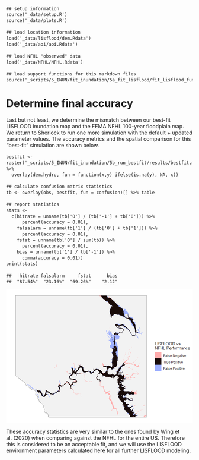     ## setup information
    source('_data/setup.R')
    source('_data/plots.R')

    ## load location information
    load('_data/lisflood/dem.Rdata')
    load('_data/aoi/aoi.Rdata')

    ## load NFHL "observed" data
    load('_data/NFHL/NFHL.Rdata')

    ## load support functions for this markdown files
    source('_scripts/5_INUN/fit_inundation/5a_fit_lisflood/fit_lisflood_functions.R')

# Determine final accuracy

Last but not least, we determine the mismatch between our best-fit
LISFLOOD inundation map and the FEMA NFHL 100-year floodplain map. We
return to Sherlock to run one more simulation with the default + updated
parameter values. The accuracy metrics and the spatial comparison for
this “best-fit” simulation are shown below.

    bestfit <- raster('_scripts/5_INUN/fit_inundation/5b_run_bestfit/results/bestfit.max') %>%
      overlay(dem.hydro, fun = function(x,y) ifelse(is.na(y), NA, x))

    ## calculate confusion matrix statistics
    tb <- overlay(obs, bestfit, fun = confusion)[] %>% table

    ## report statistics
    stats <-
      c(hitrate = unname(tb['0'] / (tb['-1'] + tb['0'])) %>%
          percent(accuracy = 0.01),
        falsalarm = unname(tb['1'] / (tb['0'] + tb['1'])) %>%
          percent(accuracy = 0.01),
        fstat = unname(tb['0'] / sum(tb)) %>%
          percent(accuracy = 0.01),
        bias = unname(tb['1'] / tb['-1']) %>%
          comma(accuracy = 0.01))
    print(stats)

    ##   hitrate falsalarm     fstat      bias 
    ##  "87.54%"  "23.16%"  "69.26%"    "2.12"

<img src="report_accuracy_files/figure-markdown_strict/plot.bestfit-1.png" style="display: block; margin: auto;" />

These accuracy statistics are very similar to the ones found by Wing et
al. (2020) when comparing against the NFHL for the entire US. Therefore
this is considered to be an acceptable fit, and we will use the LISFLOOD
environment parameters calculated here for all further LISFLOOD
modeling.

